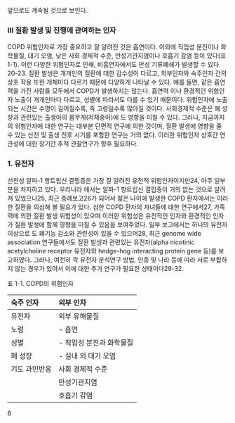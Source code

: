 앞으로도 계속될 것으로 보인다.

### Ⅲ 질환 발생 및 진행에 관여하는 인자

COPD 위험인자로 가장 중요하고 잘 알려진 것은 흡연이다. 이외에 직업성 분진이나 화학물질, 대기 오염, 낮은 사회 경제적 수준, 만성기관지염이나 호흡기 감염 등이 있다(표 1-1). 이런 다양한 위험인자로 인해, 비흡연자에서도 만성 기류폐쇄가 발생할 수 있다20-23.
질환 발생은 개개인의 질환에 대한 감수성이 다르고, 외부인자와 숙주인자 간의 상호 작용 또한 개체마다 다르기 때문에 다양하게 나타날 수 있다. 예를 들면, 같은 흡연력을 가진 사람들 모두에서 COPD가 발생하지는 않는다. 흡연력 이나 환경적인 위험인자 노출이 개개인마다 다르고, 성별에 따라서도 다를 수 있기 때문이다. 위험인자에 노출되는 시간은 수명이 길어질수록, 즉 고령일수록 많아질 것이다. 사회경제적 수준은 폐 성장과 관련있는 출생아의 몸무게(저체중아)에 도 영향을 미칠 수 있다.
그러나, 지금까지의 위험인자에 대한 연구는 대부분 단면적 연구에 의한 것이며, 질환 발생에 영향을 줄 수 있는 산전 및 출생 전후 시기를 포함한 연구는 거의 없다. 이러한 위험인자 상호간 연관성에 대한 장기간 추적 관찰연구가 향후 필요하다.

### 1. 유전자

선천성 알파-1 항트립신 결핍증은 가장 잘 알려진 유전적 위험인자이지만24, 아주 일부분을 차지하고 있다. 우리나라 에서는 알파-1 항트립신 결핍증이 거의 없는 것으로 알려져 있었으나25, 최근 증례보고26가 되어서 젊은 나이에 발생한 COPD 환자에서는 이러한 질환을 의심해 볼 필요가 있다.
심한 COPD 환자의 자녀들에 대한 연구에서27, 가족력에 의한 질환 발생 위험성이 있으며 이러한 위험성은 유전적인 인자와 환경적인 인자가 질환 발생에 함께 영향을 미칠 수 있음을 보여주었다. 일부 보고에서는 하나의 유전자 이상으로 도 폐기능 감소와 관련성이 있을 수 있으며28, 최근 genome wide association 연구들에서도 질환 발생과 관련있는 유전자(alpha nicotinic acetylcholine receptor 유전자와 hedge-hog interacting protein gene 등)를 보고하였다. 그러나, 여전히 각 유전자 분석연구 방법, 인종 및 나라 등에 따라 서로 부합하지 않는 경우가 있어서 이에 대한 추가 연구가 필요한 상태이다29-32.

표 1-1. COPD의 위험인자

| 숙주 인자       | 외부 인자                                 |
| :-------------- | :---------------------------------------- |
| 유전자          | 외부 유해물질                             |
| 노령            | - 흡연                                    |
| 성별            | - 직업성 분진과 화학물질                  |
| 폐 성장         | - 실내 외 대기 오염                       |
| 기도 과민반응   | 사회 경제적 수준                          |
|                 | 만성기관지염                              |
|                 | 호흡기 감염                               |

<PAGE>6